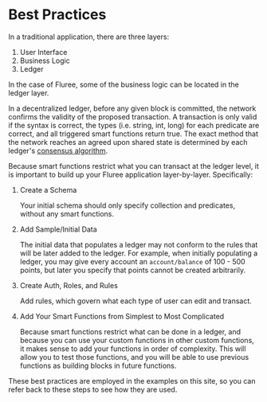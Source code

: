 # Best Practices

In a traditional application, there are three layers:

1. User Interface
2. Business Logic
3. Ledger

In the case of Fluree, some of the business logic can be located in the ledger layer.

In a decentralized ledger, before any given block is committed, the network confirms
the validity of the proposed transaction. A transaction is only valid if the syntax
is correct, the types (i.e. string, int, long) for each predicate are correct, and
all triggered smart functions return true. The exact method that the network reaches
an agreed upon shared state is determined by each ledger's [consensus algorithm](./consensus_algorithms.md).

Because smart functions restrict what you can transact at the ledger level, it is
important to build up your Fluree application layer-by-layer. Specifically:

1. Create a Schema

    Your initial schema should only specify collection and predicates, without any
    smart functions.

2. Add Sample/Initial Data

   The initial data that populates a ledger may not conform to the rules that will
   be later added to the ledger. For example, when initially populating a ledger,
   you may give every account an `account/balance` of 100 - 500 points, but later
   you specify that points cannot be created arbitrarily.

3. Create Auth, Roles, and Rules

   Add rules, which govern what each type of user can edit and transact.

4. Add Your Smart Functions from Simplest to Most Complicated

   Because smart functions restrict what can be done in a ledger, and because you
   can use your custom functions in other custom functions, it makes sense to add
   your functions in order of complexity. This will allow you to test those functions,
   and you will be able to use previous functions as building blocks in future
   functions.

These best practices are employed in the examples on this site, so you can refer
back to these steps to see how they are used.

